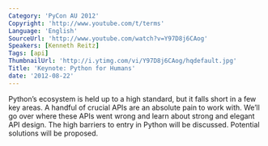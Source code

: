 ```yaml
---
Category: 'PyCon AU 2012'
Copyright: 'http://www.youtube.com/t/terms'
Language: 'English'
SourceUrl: 'http://www.youtube.com/watch?v=Y97D8j6CAog'
Speakers: [Kenneth Reitz]
Tags: [api]
ThumbnailUrl: 'http://i.ytimg.com/vi/Y97D8j6CAog/hqdefault.jpg'
Title: 'Keynote: Python for Humans'
date: '2012-08-22'
---
```

Python’s ecosystem is held up to a high standard, but it falls short in a few
key areas. A handful of crucial APIs are an absolute pain to work with. We’ll
go over where these APIs went wrong and learn about strong and elegant API
design. The high barriers to entry in Python will be discussed. Potential
solutions will be proposed.
